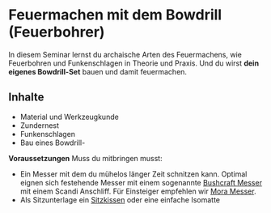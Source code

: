 # Feuermachen mit dem Bowdrill (Feuerbohrer)

In diesem Seminar lernst du archaische Arten des Feuermachens, 
wie Feuerbohren und Funkenschlagen in Theorie und Praxis.
Und du wirst **dein eigenes Bowdrill-Set** bauen und damit feuermachen.

## Inhalte
- Material und Werkzeugkunde
- Zundernest
- Funkenschlagen
- Bau eines Bowdrill-

**Voraussetzungen**
Muss du mitbringen musst:
- Ein Messer mit dem du mühelos länger Zeit schnitzen kann. 
Optimal eignen sich festehende Messer mit einem sogenannte [Bushcraft Messer](
https://www.globetrotter.de/feststehende-messer/?filter.Keywords=Bushcraft-Messer) 
mit einem Scandi Anschliff. Für Einsteiger empfehlen wir [Mora Messer](
https://www.globetrotter.de/feststehende-messer/morakniv/).
- Als Sitzunterlage ein [Sitzkissen](https://www.globetrotter.de/outdoor-ausruestung/isomatten/sitzkissen/)
oder eine einfache Isomatte
